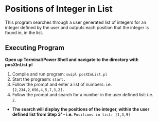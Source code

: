 # Positions of Integer in List
This program searches through a user generated list of integers for an integer defined by the user and outputs each position that the integer is found in, in the list.

## Executing Program
**Open up Terminal/Power Shell and navigate to the directory with posXInList.pl**
1. Compile and run program: ``` swipl posXInList.pl ```
2. Start the prograsm: ``` start. ```
3. Follow the prompt and enter a list of numbers: i.e. ``` [2,234,2,656,4,5,7,3,2]. ```
4. Follow the prompt and search for a number in the user defined list: i.e. ``` 2. ```

* **The search will display the positions of the integer, within the user defined list from Step 3' - i.e.** ``` Positions in list: [1,3,9] ```
